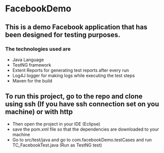 # FacebookDemo

## This is a demo Facebook application that has been designed for testing purposes. 

### The technologies used are 
- Java Language 
- TestNG framework
- Extent Reports for generating test reports after every run
- Log4J logger for making logs while executing the test steps
- Maven for the build

## To run this project, go to the repo and clone using ssh (If you have ssh connection set on you machine) or with http 
- Then open the project in your IDE (Eclipse)
- save the pom.xml file so that the dependencies are downloaded to your machine 
- Go to src/test/java and go to com.facebookDemo.testCases and run TC_FacebookTest.java (Run as TestNG test)
